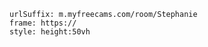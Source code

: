 

```custom-frames
urlSuffix: m.myfreecams.com/room/Stephanie
frame: https://
style: height:50vh
```
